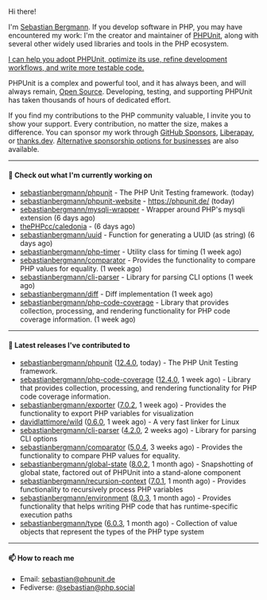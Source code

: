 Hi there!

I'm [Sebastian Bergmann](https://phpunit.expert/en.html?ref=github). If you develop software in PHP, you may have encountered my work: I'm the creator and maintainer of [PHPUnit](https://phpunit.de/index.html?ref=github), along with several other widely used libraries and tools in the PHP ecosystem.

[I can help you adopt PHPUnit, optimize its use, refine development workflows, and write more testable code.](https://phpunit.expert/en.html?ref=github)

PHPUnit is a complex and powerful tool, and it has always been, and will always remain, [Open Source](https://sebastian-bergmann.de/open-source.html?ref=github). Developing, testing, and supporting PHPUnit has taken thousands of hours of dedicated effort.

If you find my contributions to the PHP community valuable, I invite you to show your support. Every contribution, no matter the size, makes a difference. You can sponsor my work through [GitHub Sponsors](https://github.com/sponsors/sebastianbergmann), [Liberapay](https://liberapay.com/sebastianbergmann), or [thanks.dev](https://thanks.dev/u/gh/sebastianbergmann). [Alternative sponsorship options for businesses](https://phpunit.de/sponsors.html?ref=github) are also available.

---

#### 👷 Check out what I'm currently working on

- [sebastianbergmann/phpunit](https://github.com/sebastianbergmann/phpunit) - The PHP Unit Testing framework. (today)
- [sebastianbergmann/phpunit-website](https://github.com/sebastianbergmann/phpunit-website) - https://phpunit.de/ (today)
- [sebastianbergmann/mysqli-wrapper](https://github.com/sebastianbergmann/mysqli-wrapper) - Wrapper around PHP&#39;s mysqli extension (6 days ago)
- [thePHPcc/caledonia](https://github.com/thePHPcc/caledonia) -  (6 days ago)
- [sebastianbergmann/uuid](https://github.com/sebastianbergmann/uuid) - Function for generating a UUID (as string) (6 days ago)
- [sebastianbergmann/php-timer](https://github.com/sebastianbergmann/php-timer) - Utility class for timing (1 week ago)
- [sebastianbergmann/comparator](https://github.com/sebastianbergmann/comparator) - Provides the functionality to compare PHP values for equality. (1 week ago)
- [sebastianbergmann/cli-parser](https://github.com/sebastianbergmann/cli-parser) - Library for parsing CLI options (1 week ago)
- [sebastianbergmann/diff](https://github.com/sebastianbergmann/diff) - Diff implementation (1 week ago)
- [sebastianbergmann/php-code-coverage](https://github.com/sebastianbergmann/php-code-coverage) - Library that provides collection, processing, and rendering functionality for PHP code coverage information. (1 week ago)

---

#### 🔭 Latest releases I've contributed to

- [sebastianbergmann/phpunit](https://github.com/sebastianbergmann/phpunit) ([12.4.0](https://github.com/sebastianbergmann/phpunit/releases/tag/12.4.0), today) - The PHP Unit Testing framework.
- [sebastianbergmann/php-code-coverage](https://github.com/sebastianbergmann/php-code-coverage) ([12.4.0](https://github.com/sebastianbergmann/php-code-coverage/releases/tag/12.4.0), 1 week ago) - Library that provides collection, processing, and rendering functionality for PHP code coverage information.
- [sebastianbergmann/exporter](https://github.com/sebastianbergmann/exporter) ([7.0.2](https://github.com/sebastianbergmann/exporter/releases/tag/7.0.2), 1 week ago) - Provides the functionality to export PHP variables for visualization
- [davidlattimore/wild](https://github.com/davidlattimore/wild) ([0.6.0](https://github.com/davidlattimore/wild/releases/tag/0.6.0), 1 week ago) - A very fast linker for Linux
- [sebastianbergmann/cli-parser](https://github.com/sebastianbergmann/cli-parser) ([4.2.0](https://github.com/sebastianbergmann/cli-parser/releases/tag/4.2.0), 2 weeks ago) - Library for parsing CLI options
- [sebastianbergmann/comparator](https://github.com/sebastianbergmann/comparator) ([5.0.4](https://github.com/sebastianbergmann/comparator/releases/tag/5.0.4), 3 weeks ago) - Provides the functionality to compare PHP values for equality.
- [sebastianbergmann/global-state](https://github.com/sebastianbergmann/global-state) ([8.0.2](https://github.com/sebastianbergmann/global-state/releases/tag/8.0.2), 1 month ago) - Snapshotting of global state, factored out of PHPUnit into a stand-alone component
- [sebastianbergmann/recursion-context](https://github.com/sebastianbergmann/recursion-context) ([7.0.1](https://github.com/sebastianbergmann/recursion-context/releases/tag/7.0.1), 1 month ago) - Provides functionality to recursively process PHP variables
- [sebastianbergmann/environment](https://github.com/sebastianbergmann/environment) ([8.0.3](https://github.com/sebastianbergmann/environment/releases/tag/8.0.3), 1 month ago) - Provides functionality that helps writing PHP code that has runtime-specific execution paths
- [sebastianbergmann/type](https://github.com/sebastianbergmann/type) ([6.0.3](https://github.com/sebastianbergmann/type/releases/tag/6.0.3), 1 month ago) - Collection of value objects that represent the types of the PHP type system

---

#### 📫 How to reach me

- Email: [sebastian@phpunit.de](mailto://sebastian@phpunit.de)
- Fediverse: [@sebastian@php.social](https://phpc.social/@sebastian)
